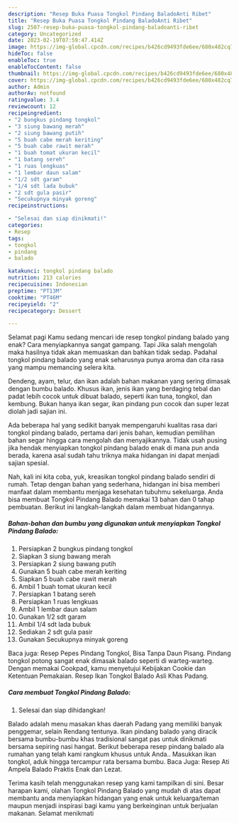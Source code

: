 ```yaml
---
description: "Resep Buka Puasa Tongkol Pindang BaladoAnti Ribet"
title: "Resep Buka Puasa Tongkol Pindang BaladoAnti Ribet"
slug: 2507-resep-buka-puasa-tongkol-pindang-baladoanti-ribet
category: Uncategorized
date: 2023-02-19T07:59:47.414Z
image: https://img-global.cpcdn.com/recipes/b426cd9493fde6ee/680x482cq70/tongkol-pindang-balado-foto-resep-utama.jpg
hideToc: false
enableToc: true
enableTocContent: false
thumbnail: https://img-global.cpcdn.com/recipes/b426cd9493fde6ee/680x482cq70/tongkol-pindang-balado-foto-resep-utama.jpg
cover: https://img-global.cpcdn.com/recipes/b426cd9493fde6ee/680x482cq70/tongkol-pindang-balado-foto-resep-utama.jpg
author: Admin
authorAv: notfound
ratingvalue: 3.4
reviewcount: 12
recipeingredient:
- "2 bungkus pindang tongkol"
- "3 siung bawang merah"
- "2 siung bawang putih"
- "5 buah cabe merah keriting"
- "5 buah cabe rawit merah"
- "1 buah tomat ukuran kecil"
- "1 batang sereh"
- "1 ruas lengkuas"
- "1 lembar daun salam"
- "1/2 sdt garam"
- "1/4 sdt lada bubuk"
- "2 sdt gula pasir"
- "Secukupnya minyak goreng"
recipeinstructions:

- "Selesai dan siap dinikmati!"
categories:
- Resep
tags:
- tongkol
- pindang
- balado

katakunci: tongkol pindang balado 
nutrition: 213 calories
recipecuisine: Indonesian
preptime: "PT13M"
cooktime: "PT46M"
recipeyield: "2"
recipecategory: Dessert

---
```



Selamat pagi Kamu sedang mencari ide resep tongkol pindang balado yang enak? Cara menyiapkannya sangat gampang. Tapi Jika salah mengolah maka hasilnya tidak akan memuaskan dan bahkan tidak sedap. Padahal tongkol pindang balado yang enak seharusnya punya aroma dan cita rasa yang mampu memancing selera kita.


Dendeng, ayam, telur, dan ikan adalah bahan makanan yang sering dimasak dengan bumbu balado. Khusus ikan, jenis ikan yang berdaging tebal dan padat lebih cocok untuk dibuat balado, seperti ikan tuna, tongkol, dan kembung. Bukan hanya ikan segar, ikan pindang pun cocok dan super lezat diolah jadi sajian ini.

Ada beberapa hal yang sedikit banyak mempengaruhi kualitas rasa dari tongkol pindang balado, pertama dari jenis bahan, kemudian pemilihan bahan segar hingga cara mengolah dan menyajikannya. Tidak usah pusing jika hendak menyiapkan tongkol pindang balado enak di mana pun anda berada, karena asal sudah tahu triknya maka hidangan ini dapat menjadi sajian spesial.


Nah, kali ini kita coba, yuk, kreasikan tongkol pindang balado sendiri di rumah. Tetap dengan bahan yang sederhana, hidangan ini bisa memberi manfaat dalam membantu menjaga kesehatan tubuhmu sekeluarga. Anda bisa membuat Tongkol Pindang Balado memakai 13 bahan dan 0 tahap pembuatan. Berikut ini langkah-langkah dalam membuat hidangannya.

<!--inarticleads1-->

##### Bahan-bahan dan bumbu yang digunakan untuk menyiapkan Tongkol Pindang Balado:

1. Persiapkan 2 bungkus pindang tongkol
1. Siapkan 3 siung bawang merah
1. Persiapkan 2 siung bawang putih
1. Gunakan 5 buah cabe merah keriting
1. Siapkan 5 buah cabe rawit merah
1. Ambil 1 buah tomat ukuran kecil
1. Persiapkan 1 batang sereh
1. Persiapkan 1 ruas lengkuas
1. Ambil 1 lembar daun salam
1. Gunakan 1/2 sdt garam
1. Ambil 1/4 sdt lada bubuk
1. Sediakan 2 sdt gula pasir
1. Gunakan Secukupnya minyak goreng


Baca juga: Resep Pepes Pindang Tongkol, Bisa Tanpa Daun Pisang. Pindang tongkol potong sangat enak dimasak balado seperti di warteg-warteg. Dengan memakai Cookpad, kamu menyetujui Kebijakan Cookie dan Ketentuan Pemakaian. Resep Ikan Tongkol Balado Asli Khas Padang. 

<!--inarticleads2-->

##### Cara membuat Tongkol Pindang Balado:


1. Selesai dan siap dihidangkan!

Balado adalah menu masakan khas daerah Padang yang memiliki banyak penggemar, selain Rendang tentunya. Ikan pindang balado yang diracik bersama bumbu-bumbu khas tradisional sangat pas untuk dinikmati bersama sepiring nasi hangat. Berikut beberapa resep pindang balado ala rumahan yang telah kami rangkum khusus untuk Anda.. Masukkan ikan tongkol, aduk hingga tercampur rata bersama bumbu. Baca Juga: Resep Ati Ampela Balado Praktis Enak dan Lezat. 

Terima kasih telah menggunakan resep yang kami tampilkan di sini. Besar harapan kami, olahan Tongkol Pindang Balado yang mudah di atas dapat membantu anda menyiapkan hidangan yang enak untuk keluarga/teman maupun menjadi inspirasi bagi kamu yang berkeinginan untuk berjualan makanan. Selamat menikmati
